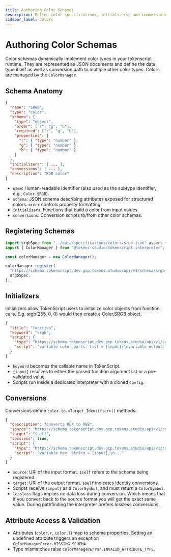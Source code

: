 ```yaml
---
title: Authoring Color Schemas
description: Define color specifications, initializers, and conversions for the TokenScript runtime.
sidebar_label: Colors
---
```


# Authoring Color Schemas

Color schemas dynamically implement color types in your tokenscript runtime. They are represented as JSON documents and define the data type itself as well as conversion path to multiple other color types. Colors are managed by the `ColorManager`.

## Schema Anatomy

```json
{
  "name": "SRGB",
  "type": "color",
  "schema": {
    "type": "object",
    "order": ["r", "g", "b"],
    "required": ["r", "g", "b"],
    "properties": {
      "r": { "type": "number" },
      "g": { "type": "number" },
      "b": { "type": "number" }
    }
  },
  "initializers": [ ... ],
  "conversions": [ ... ],
  "description": "RGB color"
}
```

- `name`: Human-readable identifier (also used as the subtype identifier, e.g., `Color.SRGB`).
- `schema`: JSON schema describing attributes exposed for structured colors. `order` controls property formatting.
- `initializers`: Functions that build a color from input values.
- `conversions`: Conversion scripts to/from other color schemas.

## Registering Schemas

```ts
import srgbSpec from "../data/specifications/colors/srgb.json" assert { type: "json" };
import { ColorManager } from "@tokens-studio/tokenscript-interpreter";

const colorManager = new ColorManager();

colorManager.register(
  "https://schema.tokenscript.dev.gcp.tokens.studio/api/v1/schema/srgb-color/0/",
  srgbSpec,
);
```

## Initializers

Initializers allow TokenScript users to initialize color objects from function calls. E.g. srgb(255, 0, 0) would then create a Color.SRGB object.

```json
{
  "title": "function",
  "keyword": "srgb",
  "script": {
    "type": "https://schema.tokenscript.dev.gcp.tokens.studio/api/v1/core/tokenscript/0/",
    "script": "variable color_parts: List = {input};\nvariable output: Color.SRGB;\noutput.r = color_parts.get(0);\n..."
  }
}
```

- `keyword` becomes the callable name in TokenScript.
- `{input}` resolves to either the parsed function argument list or a pre-validated value.
- Scripts run inside a dedicated interpreter with a cloned `Config`.

## Conversions

Conversions define `color.to.<Target_Identifier>()` methods:

```json
{
  "description": "Converts HEX to RGB",
  "source": "https://schema.tokenscript.dev.gcp.tokens.studio/api/v1/core/hex-color/0/",
  "target": "$self",
  "lossless": true,
  "script": {
    "type": "https://schema.tokenscript.dev.gcp.tokens.studio/api/v1/core/tokenscript/0/",
    "script": "variable hex: String = {input};\n..."
  }
}
```

- `source`: URI of the input format. `$self` refers to the schema being registered.
- `target`: URI of the output format. `$self` indicates identity conversions.
- Scripts receive `{input}` as a `ColorSymbol`, and must return a `ColorSymbol`.
- `lossless` flags implies no data loss during conversion. Which means that if you convert back to the source format you will get the exact same value. During pathfinding the interpreter prefers lossless conversions.

## Attribute Access & Validation

- Attributes (`color.r`, `color.l`) map to schema properties. Setting an undefined attribute triggers an exception `ColorManagerError.MISSING_SCHEMA`. 
- Type mismatches raise `ColorManagerError.INVALID_ATTRIBUTE_TYPE`.
